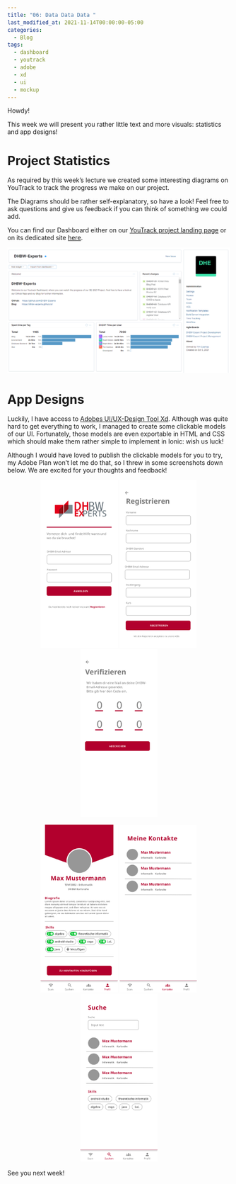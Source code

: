 ```yaml
---
title: "06: Data Data Data "
last_modified_at: 2021-11-14T00:00:00-05:00
categories:
  - Blog
tags:
  - dashboard
  - youtrack
  - adobe
  - xd
  - ui
  - mockup
---
```


Howdy!

This week we will present you rather little text and more visuals: statistics and app designs!

# Project Statistics

As required by this week’s lecture we created some interesting diagrams on YouTrack to track the progress we make on our project.

The Diagrams should be rather self-explanatory, so have a look! Feel free to ask questions and give us feedback if you can think of something we could add.

You can find our Dashboard either on our [YouTrack project landing page](https://dhbw-karlsruhe.myjetbrains.com/youtrack/projects/a083958c-208a-4101-ae18-0a908553b15d) or on its dedicated site [here](https://dhbw-karlsruhe.myjetbrains.com/youtrack/dashboard?id=f7adb58a-d837-4096-9bb0-dd0ca3529ab0).

![Dashboard](/assets/images/YouTrack-dashboard.png)

# App Designs

Luckily, I have access to [Adobes UI/UX-Design Tool Xd](https://www.adobe.com/de/products/xd.html). Although was quite hard to get everything to work, I managed to create some clickable models of our UI. Fortunately, those models are even exportable in HTML and CSS which should make them rather simple to implement in Ionic: wish us luck!

Although I would have loved to publish the clickable models for you to try, my Adobe Plan won’t let me do that, so I threw in some screenshots down below. We are excited for your thoughts and feedback!

<p align="middle">
  <img src="https://raw.githubusercontent.com/DHBW-Experts/documents/main/UI/Anmelden.svg" width="175" />
  <img src="https://raw.githubusercontent.com/DHBW-Experts/documents/main/UI/Registrieren.svg" width="175" /> 
  <img src="https://raw.githubusercontent.com/DHBW-Experts/documents/main/UI/Verifizieren.svg" width="175" />
</p>
<p align="middle">
  <img src="https://raw.githubusercontent.com/DHBW-Experts/documents/main/UI/Profil.svg" width="175" />
  <img src="https://raw.githubusercontent.com/DHBW-Experts/documents/main/UI/Kontakte.svg" width="175" /> 
  <img src="https://raw.githubusercontent.com/DHBW-Experts/documents/main/UI/Suche.svg" width="175" />
</p>

See you next week!
